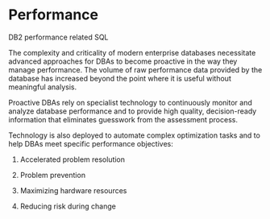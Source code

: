 # Performance
DB2 performance related SQL 

The complexity and criticality of modern enterprise databases necessitate advanced approaches for DBAs to become proactive
in the way they manage performance. The volume of raw performance data provided by the database has increased beyond
the point where it is useful without meaningful analysis.

Proactive DBAs rely on specialist technology to continuously monitor and analyze database performance and to provide high quality, decision-ready information that eliminates guesswork from the assessment process. 

Technology is also deployed to automate complex optimization tasks and to help DBAs meet specific performance objectives:

1) Accelerated problem resolution

2) Problem prevention

3) Maximizing hardware resources

4) Reducing risk during change

